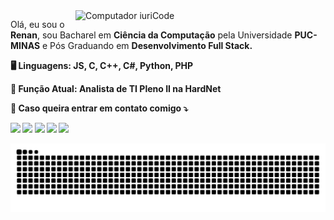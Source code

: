 <img src="https://media4.giphy.com/media/juua9i2c2fA0AIp2iq/giphy.gif" min-width="400px" max-width="400px" width="400px" align="right" alt="Computador iuriCode">

<p align="left"> 
  Olá, eu sou o <strong>Renan</strong>, sou Bacharel em <strong>Ciência da Computação</strong> pela Universidade <strong>PUC-MINAS</strong> e Pós Graduando em <strong>Desenvolvimento Full Stack<strong>.<br>
</p>

<p align="left">
  🖥️ Linguagens: <strong>JS, C, C++, C#, Python, PHP</strong><br>
</p>

<p align="left">
  💼 Função Atual: <strong>Analista de TI Pleno II na HardNet</strong><br>
</p>

<p align="left">
  📩 Caso queira entrar em contato comigo ⤵️
</p>

<p align="left">
  <a href="mailto:renanferreirameira@hotmail.com" alt="Email">
  <img src="https://img.shields.io/badge/Microsoft_Outlook-0078D4?style=for-the-badge&logo=microsoft-outlook&logoColor=white" /></a>

  <a href="https://api.whatsapp.com/send?phone=5535991269402" alt="WhatsApp">
  <img src="https://img.shields.io/badge/WhatsApp-25D366?style=for-the-badge&logo=whatsapp&logoColor=white"/></a>

  <a href="https://www.instagram.com/renanfemeira/" alt="Instagram">
  <img src="https://img.shields.io/badge/Instagram-E4405F?style=for-the-badge&logo=instagram&logoColor=white"/></a>
  
   <a href="https://www.facebook.com/renan.ferreirameira/" alt="Facebook">
  <img src="https://img.shields.io/badge/Facebook-1877F2?style=for-the-badge&logo=facebook&logoColor=white"/></a>

  <a href="https://www.linkedin.com/in/renanferreirameira/" alt="Linkedin">
  <img src="https://img.shields.io/badge/LinkedIn-0077B5?style=for-the-badge&logo=linkedin&logoColor=white"/></a>
  
</p>

<img src="https://raw.githubusercontent.com/RenanR23/RenanR23/output/snake.svg" alt="Snake animation" />
